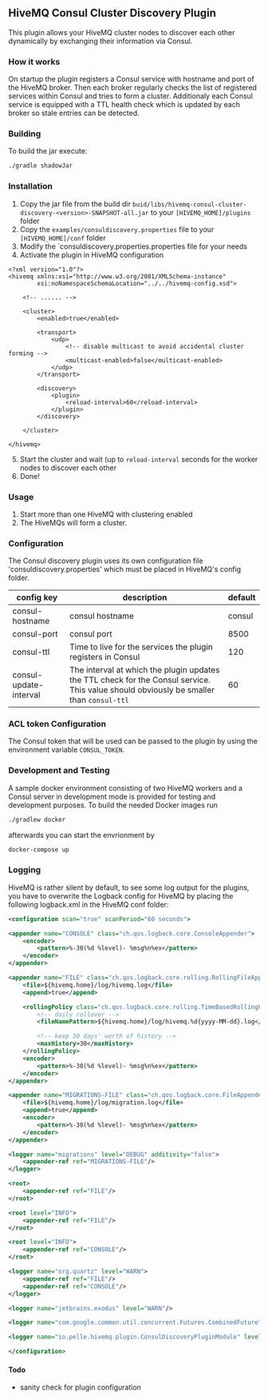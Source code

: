 ## HiveMQ Consul Cluster Discovery Plugin

This plugin allows your HiveMQ cluster nodes to discover each other dynamically by exchanging their information via
Consul.

### How it works

On startup the plugin registers a Consul service with hostname and port of the HiveMQ broker. Then each broker regularly
checks the list of registered services within Consul and tries to form a cluster. Additionaly each Consul service is
equipped with a TTL health check which is updated by each broker so stale entries can be detected.

### Building

To build the jar execute:

```sh
./gradle shadowJar
```

### Installation

1. Copy the jar file from the build dir `buid/libs/hivemq-consul-cluster-discovery-<version>-SNAPSHOT-all.jar` to your `[HIVEMQ_HOME]/plugins` folder
2. Copy the `examples/consuldiscovery.properties` file to your `[HIVEMQ_HOME]/conf` folder
3. Modify the `consuldiscovery.properties.properties file for your needs
4. Activate the plugin in HiveMQ configuration
```
<?xml version="1.0"?>
<hivemq xmlns:xsi="http://www.w3.org/2001/XMLSchema-instance"
        xsi:noNamespaceSchemaLocation="../../hivemq-config.xsd">

    <!-- ...... -->

    <cluster>
        <enabled>true</enabled>

        <transport>
            <udp>
                <!-- disable multicast to avoid accidental cluster forming -->
                <multicast-enabled>false</multicast-enabled>
            </udp>
        </transport>

        <discovery>
            <plugin>
                <reload-interval>60</reload-interval>
            </plugin>
        </discovery>

    </cluster>

</hivemq>
```

5. Start the cluster and wait (up to `reload-interval` seconds for the worker nodes to discover each other
6. Done!

### Usage

1. Start more than one HiveMQ with clustering enabled
2. The HiveMQs will form a cluster.


### Configuration

The Consul discovery plugin uses its own configuration file 'consuldiscovery.properties' which must be placed in HiveMQ's config folder.

| config key | description | default |
|------------|--------------|--------|
| consul-hostname | consul hostname | consul |
| consul-port | consul port | 8500 |
| consul-ttl | Time to live for the services the plugin registers in Consul | 120 |
| consul-update-interval | The interval at which the plugin updates the TTL check for the Consul service. This value should obviously be smaller than `consul-ttl`  | 60 |

### ACL token Configuration

The Consul token that will be used can be passed to the plugin by using the environment variable `CONSUL_TOKEN`.

### Development and Testing

A sample docker environment consisting of two HiveMQ workers and a Consul server in development mode is provided for
testing and development purposes. To build the needed Docker images run

```sh
./gradlew docker
```

afterwards you can start the envrionment by

```sh
docker-compose up
```

### Logging

HiveMQ is rather silent by default, to see some log output for the plugins, you have to overwrite the Logback config for
HiveMQ by placing the following logback.xml in the HiveMQ conf folder:

```xml
<configuration scan="true" scanPeriod="60 seconds">

<appender name="CONSOLE" class="ch.qos.logback.core.ConsoleAppender">
    <encoder>
        <pattern>%-30(%d %level)- %msg%n%ex</pattern>
    </encoder>
</appender>

<appender name="FILE" class="ch.qos.logback.core.rolling.RollingFileAppender">
    <file>${hivemq.home}/log/hivemq.log</file>
    <append>true</append>

    <rollingPolicy class="ch.qos.logback.core.rolling.TimeBasedRollingPolicy">
        <!-- daily rollover -->
        <fileNamePattern>${hivemq.home}/log/hivemq.%d{yyyy-MM-dd}.log</fileNamePattern>

        <!-- keep 30 days' worth of history -->
        <maxHistory>30</maxHistory>
    </rollingPolicy>
    <encoder>
        <pattern>%-30(%d %level)- %msg%n%ex</pattern>
    </encoder>
</appender>

<appender name="MIGRATIONS-FILE" class="ch.qos.logback.core.FileAppender">
    <file>${hivemq.home}/log/migration.log</file>
    <append>true</append>
    <encoder>
        <pattern>%-30(%d %level)- %msg%n%ex</pattern>
    </encoder>
</appender>

<logger name="migrations" level="DEBUG" additivity="false">
    <appender-ref ref="MIGRATIONS-FILE"/>
</logger>

<root>
    <appender-ref ref="FILE"/>
</root>

<root level="INFO">
    <appender-ref ref="FILE"/>
</root>

<root level="INFO">
    <appender-ref ref="CONSOLE"/>
</root>

<logger name="org.quartz" level="WARN">
    <appender-ref ref="FILE"/>
    <appender-ref ref="CONSOLE"/>
</logger>

<logger name="jetbrains.exodus" level="WARN"/>

<logger name="com.google.common.util.concurrent.Futures.CombinedFuture" level="OFF"/>

<logger name="io.pelle.hivemq.plugin.ConsulDiscoveryPluginModule" level="DEBUG"/>

</configuration>
```
#### Todo

* sanity check for plugin configuration